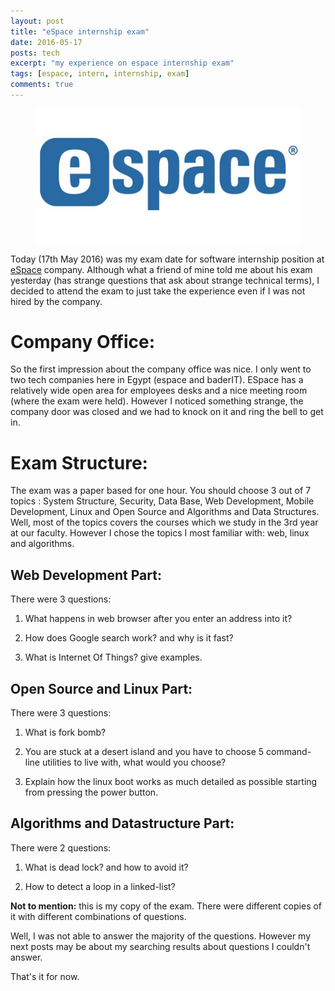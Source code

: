 ```yaml
---
layout: post
title: "eSpace internship exam"
date: 2016-05-17
posts: tech
excerpt: "my experience on espace internship exam"
tags: [espace, intern, internship, exam]
comments: true
---
```

<figure>
	<a href="http://www.espace.com.eg"><img src="../assets/img/espace.jpg"></a>
</figure>

Today (17th May 2016) was my exam date for software internship position at [eSpace](http://www.espace.com.eg) company. Although what a friend of mine told me about his exam yesterday (has strange questions that ask about strange technical terms), I decided to attend the exam to just take the experience even if I was not hired by the company.

# Company Office:

So the first impression about the company office was nice. I only went to two tech companies here in Egypt (espace and baderIT). ESpace has a relatively wide open area for employees desks and a nice meeting room (where the exam were held). However I noticed something strange, the company door was closed and we had to knock on it and ring the bell to get in.

# Exam Structure:

The exam was a paper based for one hour. You should choose 3 out of 7 topics : System Structure, Security, Data Base, Web Development, Mobile Development, Linux and Open Source and Algorithms and Data Structures. Well, most of the topics covers the courses which we study in the 3rd year at our faculty. However I chose the topics I most familiar with: web, linux and algorithms.


## Web Development Part:

There were 3 questions:

1. What happens in web browser after you enter an address into it?

2. How does Google search work? and why is it fast?

3. What is Internet Of Things? give examples.



## Open Source and Linux Part:

There were 3 questions:

1. What is fork bomb?

2. You are stuck at a desert island and you have to choose 5 command-line utilities to live with, what would you choose?

3. Explain how the linux boot works as much detailed as possible starting from pressing the power button.


## Algorithms and Datastructure Part:

There were 2 questions:

1. What is dead lock? and how to avoid it?

2. How to detect a loop in a linked-list?


**Not to mention:** this is my copy of the exam. There were different copies of it with different combinations of questions.

Well, I was not able to answer the majority of the questions. However my next posts may be about my searching results about questions I couldn't answer.

That's it for now.

